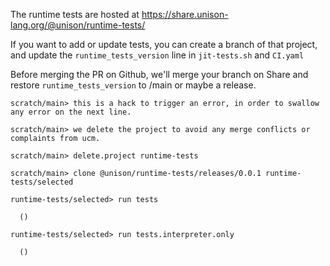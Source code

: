 The runtime tests are hosted at https://share.unison-lang.org/@unison/runtime-tests/

If you want to add or update tests, you can create a branch of that project, and update the `runtime_tests_version` line in `jit-tests.sh` and `CI.yaml`

Before merging the PR on Github, we'll merge your branch on Share and restore `runtime_tests_version` to /main or maybe a release.

``` ucm :hide:error
scratch/main> this is a hack to trigger an error, in order to swallow any error on the next line.

scratch/main> we delete the project to avoid any merge conflicts or complaints from ucm.

scratch/main> delete.project runtime-tests
```

``` ucm :hide
scratch/main> clone @unison/runtime-tests/releases/0.0.1 runtime-tests/selected
```

``` ucm
runtime-tests/selected> run tests

  ()

runtime-tests/selected> run tests.interpreter.only

  ()
```
